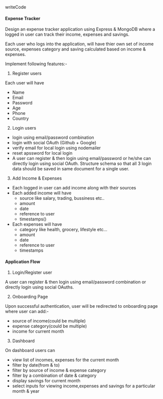 writeCode

#### Expense Tracker

Design an expense tracker application using Express & MongoDB where a logged in user can track their income, expenses and savings.

Each user who logs into the application, will have thier own set of income source, expenses category and saving calculated based on income & expenses.

Implement following features:-

1. Register users

Each user will have

- Name
- Email
- Password
- Age
- Phone
- Country

2. Login users

- login using email/password combination
- login with social OAuth (Github + Google)
- verify email for local login using nodemailer
- reset apssword for local login
- A user can register & then login using email/password or he/she can directly login using social OAuth. Structure schema so that all 3 login data should be saved in same document for a single user.

3. Add Income & Expenses

- Each logged in user can add income along with their sources
- Each added income will have
  - source like salary, trading, bussiness etc..
  - amount
  - date
  - reference to user
  - timestamps()
- Each expenses will have
  - category like health, grocery, lifestyle etc...
  - amount
  - date
  - reference to user
  - timestamps

#### Application Flow

1. Login/Register user

A user can register & then login using email/password combination or directly login using social OAuths.

2. Onboarding Page

Upon successful authentication, user will be redirected to onboarding page where user can add:-

- source of income(could be multiple)
- expense category(could be multiple)
- income for current month

3. Dashboard

On dashboard users can

- view list of incomes, expenses for the current month
- filter by date(from & to)
- filter by source of income & expense category
- filter by a combination of date & category
- display savings for current month
- select inputs for viewing income,expenses and savings for a particular month & year

